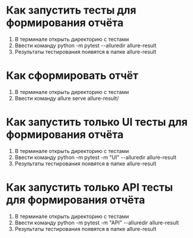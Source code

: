 # Как запустить тесты для формирования отчёта
1) В терминале открыть директорию с тестами
2) Ввести команду python -m pytest --alluredir allure-result
3) Результаты тестирования появятся в папке allure-result
# Как сформировать отчёт
1) В терминале открыть директорию с тестами
2) Ввести команду allure serve allure-result/
# Как запустить только UI тесты для формирования отчёта
1) В терминале открыть директорию с тестами
2) Ввести команду python -m pytest -m "UI" --alluredir allure-result
3) Результаты тестирования появятся в папке allure-result
# Как запустить только API тесты для формирования отчёта
1) В терминале открыть директорию с тестами
2) Ввести команду python -m pytest -m "API" --alluredir allure-result
3) Результаты тестирования появятся в папке allure-result